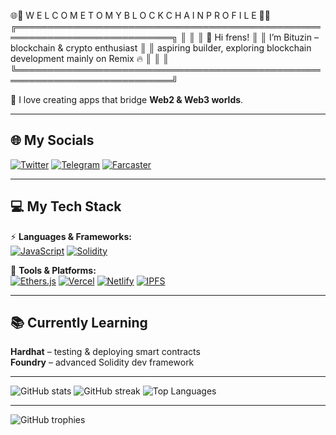🌐🚀 W E L C O M E   T O   M Y   B L O C K C H A I N   P R O F I L E 🚀🌐
╔═══════════════════════════════════════════════════════════════════════════╗
║                                                                           ║
║     👋 Hi frens!                                                          ║
║     I’m Bituzin – blockchain & crypto enthusiast                          ║
║     aspiring builder, exploring blockchain development mainly on Remix 🔥 ║
║                                                                           ║
╚═══════════════════════════════════════════════════════════════════════════╝

💫 I love creating apps that bridge **Web2 & Web3 worlds**.

---

## 🌐 My Socials

[![Twitter](https://img.shields.io/badge/Twitter-%231DA1F2.svg?logo=Twitter&logoColor=white)](https://twitter.com/bituzin)
[![Telegram](https://img.shields.io/badge/Telegram-2CA5E0.svg?logo=telegram&logoColor=white)](https://t.me/bituzin)
[![Farcaster](https://img.shields.io/badge/Farcaster-7B3FE4.svg?logo=farcaster&logoColor=white)](https://farcaster.com/bituzin)

---

## 💻 My Tech Stack

⚡ **Languages & Frameworks:**  
[![JavaScript](https://img.shields.io/badge/JavaScript-F7DF1E?style=for-the-badge&logo=javascript&logoColor=black)]()
[![Solidity](https://img.shields.io/badge/Solidity-363636?style=for-the-badge&logo=solidity&logoColor=white)]()

🚀 **Tools & Platforms:**  
[![Ethers.js](https://img.shields.io/badge/Ethers.js-5C6BC0?style=for-the-badge&logo=ethers&logoColor=white)]()
[![Vercel](https://img.shields.io/badge/Vercel-000000?style=for-the-badge&logo=vercel&logoColor=white)]()
[![Netlify](https://img.shields.io/badge/Netlify-00C7B7?style=for-the-badge&logo=netlify&logoColor=white)]()
[![IPFS](https://img.shields.io/badge/IPFS-009EEE?style=for-the-badge&logo=ipfs&logoColor=white)]()

---

## 📚 Currently Learning

**Hardhat** – testing & deploying smart contracts  
**Foundry** – advanced Solidity dev framework

---

![GitHub stats](https://github-readme-stats.vercel.app/api?username=bituzin&theme=dracula&hide_border=false&include_all_commits=true&count_private=true&show_icons=true)
![GitHub streak](https://github-readme-streak-stats.herokuapp.com/?user=bituzin&theme=dracula&hide_border=false)
![Top Languages](https://github-readme-stats.vercel.app/api/top-langs/?username=bituzin&theme=dracula&layout=compact)

---

![GitHub trophies](https://github-profile-trophy.vercel.app/?username=bituzin&theme=radical&no-frame=false&no-bg=true&margin-w=4)
